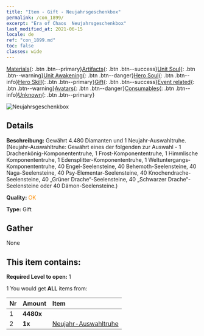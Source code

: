```yaml
---
title: "Item - Gift - Neujahrsgeschenkbox"
permalink: /con_1899/
excerpt: "Era of Chaos  Neujahrsgeschenkbox"
last_modified_at: 2021-06-15
locale: de
ref: "con_1899.md"
toc: false
classes: wide
---
```

 [Materials](/ItemsDE/){: .btn .btn--primary}[Artifacts](/ItemsDE/Artifacts/){: .btn .btn--success}[Unit Soul](/ItemsDE/UnitSoul/){: .btn .btn--warning}[Unit Awakening](/ItemsDE/UnitAwakening/){: .btn .btn--danger}[Hero Soul](/ItemsDE/HeroSoul/){: .btn .btn--info}[Hero Skill](/ItemsDE/HeroSkill/){: .btn .btn--primary}[Gift](/ItemsDE/Gift/){: .btn .btn--success}[Event related](/ItemsDE/Events/){: .btn .btn--warning}[Avatars](/ItemsDE/Avatars/){: .btn .btn--danger}[Consumables](/ItemsDE/Consumables/){: .btn .btn--info}[Unknown](/ItemsDE/Unknown/){: .btn .btn--primary}

 ![Neujahrsgeschenkbox](/images/t/i_907074.png)

## Details
 **Beschreibung:** Gewährt 4.480 Diamanten und 1 Neujahr-Auswahltruhe. (Neujahr-Auswahltruhe: Gewährt eines der folgenden zur Auswahl - 1 Drachenkönig-Komponententruhe, 1 Frost-Komponententruhe, 1 Himmlische Komponententruhe, 1 Edensplitter-Komponententruhe, 1 Weltuntergangs-Komponententruhe, 40 Engel-Seelensteine, 40 Behemoth-Seelensteine, 40 Naga-Seelensteine, 40 Psy-Elementar-Seelensteine, 40 Knochendrache-Seelensteine, 40 „Grüner Drache“-Seelensteine, 40 „Schwarzer Drache“-Seelensteine oder 40 Dämon-Seelensteine.)

 **Quality:** <span style="color: #FF8C00">OK</span>

 **Type:** Gift

## Gather

  None

## This item contains:

 **Required Level to open:** 1

 1 You would get **ALL** items  from:

  | Nr | Amount |     Item    |
  |:---|:-------|:------------|
  | 1 |  **4480x** | <i class="fas fa-gem"/> |  | 
  | 2 |  **1x** | [Neujahr-Auswahltruhe](/ItemsDE/con_1904/) |  | 
